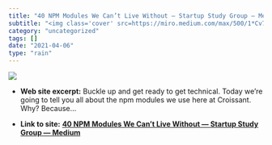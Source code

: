 ```yaml
---
title: "40 NPM Modules We Can’t Live Without — Startup Study Group — Medium"
subtitle: "<img class='cover' src=https://miro.medium.com/max/500/1*Cv7F9UtBMhsrcV2_rwqEgA.png>"
category: "uncategorized"
tags: []
date: "2021-04-06"
type: "rain"
---
```

<img class="cover" src=https://miro.medium.com/max/500/1*Cv7F9UtBMhsrcV2_rwqEgA.png>



* **Web site excerpt:** Buckle up and get ready to get technical. Today we’re going to tell you all about the npm modules we use here at Croissant. Why? Because…

* **Link to site:** **[40 NPM Modules We Can’t Live Without — Startup Study Group — Medium](https://medium.com/startup-study-group/40-npm-modules-we-can-t-live-without-36e29e352e3a#.f5bvk5ugz)**